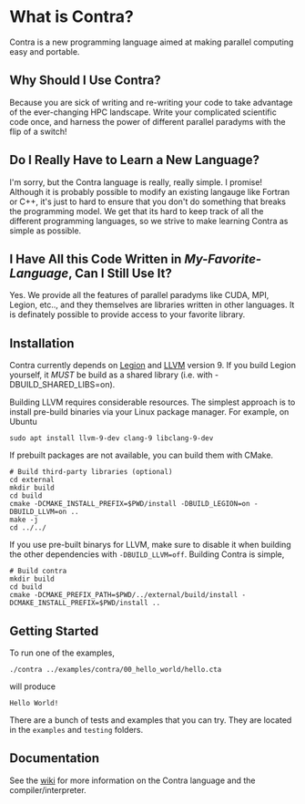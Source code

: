 What is Contra?
===============

Contra is a new programming language aimed at making parallel computing easy and portable.

Why Should I Use Contra?
------------------------

Because you are sick of writing and re-writing your code to take advantage of the ever-changing HPC landscape.  Write your complicated scientific code once, and harness the power of different parallel paradyms with the flip of a switch!

Do I Really Have to Learn a New Language?
-----------------------------------------

I'm sorry, but the Contra language is really, really simple.  I promise!  Although it is probably possible to modify an existing langauge like Fortran or C++, it's just to hard to ensure that you don't do something that breaks the programming model.  We get that its hard to keep track of all the different programming languages, so we strive to make learning Contra as simple as possible.

I Have All this Code Written in *My-Favorite-Language*, Can I Still Use It?
---------------------------------------------------------------------------

Yes.  We provide all the features of parallel paradyms like CUDA, MPI, Legion, etc.., and they themselves are libraries written in other languages.  It is definately possible to provide access to your favorite library.

Installation
----------------

Contra currently depends on [Legion](https://legion.stanford.edu/) and 
[LLVM](http://llvm.org/) version 9.  If you build Legion yourself, it *MUST* be
build as a shared library (i.e. with -DBUILD_SHARED_LIBS=on).

Building LLVM requires considerable resources.  The simplest approach is to install
pre-build binaries via your Linux package manager.  For example, on Ubuntu

    sudo apt install llvm-9-dev clang-9 libclang-9-dev

If prebuilt packages are not available, you can build them with CMake.

    # Build third-party libraries (optional)
    cd external
    mkdir build
    cd build
    cmake -DCMAKE_INSTALL_PREFIX=$PWD/install -DBUILD_LEGION=on -DBUILD_LLVM=on ..
    make -j
    cd ../../

If you use pre-built binarys for LLVM, make sure to disable it when building the other
dependencies with `-DBUILD_LLVM=off`.  Building Contra is simple,
        
    # Build contra
    mkdir build
    cd build
    cmake -DCMAKE_PREFIX_PATH=$PWD/../external/build/install -DCMAKE_INSTALL_PREFIX=$PWD/install ..
        

Getting Started
---------------

To run one of the examples,

    ./contra ../examples/contra/00_hello_world/hello.cta

will produce

    Hello World!
    
There are a bunch of tests and examples that you can try.  They are located in
the `examples` and `testing` folders.

Documentation
---------------

See the [wiki](docs/home.md) for more
information on the Contra language and the compiler/interpreter. 
